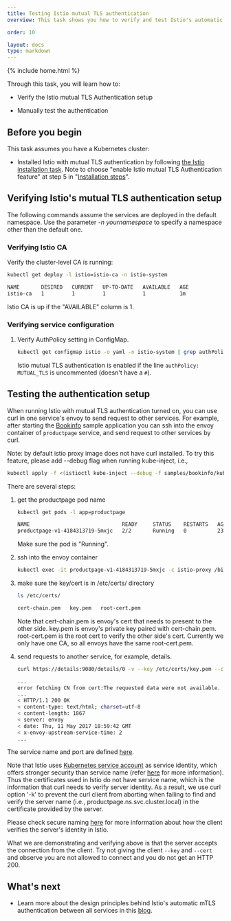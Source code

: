 ```yaml
---
title: Testing Istio mutual TLS authentication
overview: This task shows you how to verify and test Istio's automatic mutual TLS authentication.

order: 10

layout: docs
type: markdown
---
```

{% include home.html %}

Through this task, you will learn how to:

* Verify the Istio mutual TLS Authentication setup

* Manually test the authentication

## Before you begin

This task assumes you have a Kubernetes cluster:

* Installed Istio with mutual TLS authentication by following
[the Istio installation task]({{home}}/docs/setup/kubernetes/quick-start.html).
Note to choose "enable Istio mutual TLS Authentication feature" at step 5 in
"[Installation steps]({{home}}/docs/setup/kubernetes/quick-start.html#installation-steps)".

## Verifying Istio's mutual TLS authentication setup

The following commands assume the services are deployed in the default namespace.
Use the parameter *-n yournamespace* to specify a namespace other than the default one.

### Verifying Istio CA

Verify the cluster-level CA is running:

```bash
kubectl get deploy -l istio=istio-ca -n istio-system
```

```bash
NAME       DESIRED   CURRENT   UP-TO-DATE   AVAILABLE   AGE
istio-ca   1         1         1            1           1m
```

Istio CA is up if the "AVAILABLE" column is 1.

### Verifying service configuration

1. Verify AuthPolicy setting in ConfigMap.

   ```bash
   kubectl get configmap istio -o yaml -n istio-system | grep authPolicy | head -1
   ```

   Istio mutual TLS authentication is enabled if the line `authPolicy: MUTUAL_TLS` is uncommented (doesn't have a `#`).

## Testing the authentication setup

When running Istio with mutual TLS authentication turned on, you can use curl in one service's
envoy to send request to other services.
For example, after starting the [Bookinfo]({{home}}/docs/guides/bookinfo.html)
sample application you can ssh into the envoy container of `productpage` service,
and send request to other services by curl.

Note: by default istio proxy image does not have curl installed. To try this
feature, please add --debug flag when running kube-inject, i.e.,

```bash
kubectl apply -f <(istioctl kube-inject --debug -f samples/bookinfo/kube/bookinfo.yaml)
```

There are several steps:

1. get the productpage pod name
   ```bash
   kubectl get pods -l app=productpage
   ```
   ```bash
   NAME                              READY     STATUS    RESTARTS   AGE
   productpage-v1-4184313719-5mxjc   2/2       Running   0          23h
   ```

   Make sure the pod is "Running".

1. ssh into the envoy container 
   ```bash
   kubectl exec -it productpage-v1-4184313719-5mxjc -c istio-proxy /bin/bash
   ```

1. make sure the key/cert is in /etc/certs/ directory
   ```bash
   ls /etc/certs/ 
   ```
   ```bash
   cert-chain.pem   key.pem   root-cert.pem
   ``` 
   
   Note that cert-chain.pem is envoy's cert that needs to present to the other side. key.pem is envoy's private key paired with cert-chain.pem. root-cert.pem is the root cert to verify the other side's cert. Currently we only have one CA, so all envoys have the same root-cert.pem.  
   
1. send requests to another service, for example, details.
   ```bash
   curl https://details:9080/details/0 -v --key /etc/certs/key.pem --cert /etc/certs/cert-chain.pem --cacert /etc/certs/root-cert.pem -k
   ```
   ```bash
   ...
   error fetching CN from cert:The requested data were not available.
   ...
   < HTTP/1.1 200 OK
   < content-type: text/html; charset=utf-8
   < content-length: 1867
   < server: envoy
   < date: Thu, 11 May 2017 18:59:42 GMT
   < x-envoy-upstream-service-time: 2
   ...
   ```
  
The service name and port are defined [here](https://github.com/istio/istio/blob/master/samples/bookinfo/kube/bookinfo.yaml).
   
Note that Istio uses [Kubernetes service account](https://kubernetes.io/docs/tasks/configure-pod-container/configure-service-account/) 
as service identity, which offers stronger security than service name 
(refer [here]({{home}}/docs/concepts/security/mutual-tls.html#identity) for more information). 
Thus the certificates used in Istio do not have service name, which is the information that curl needs to verify
server identity. As a result, we use curl option '-k' to prevent the curl client from aborting when failing to
find and verify the server name (i.e., productpage.ns.svc.cluster.local) in the certificate provided by the server. 

Please check secure naming [here]({{home}}/docs/concepts/security/mutual-tls.html#workflow) for more information
about how the client verifies the server's identity in Istio.

What we are demonstrating and verifying above is that the server accepts the connection from the client. Try not giving the client `--key` and `--cert` and observe you are not allowed to connect and you do not get an HTTP 200.

## What's next

* Learn more about the design principles behind Istio's automatic mTLS authentication
  between all services in this
  [blog]({{home}}/blog/istio-auth-for-microservices.html).
